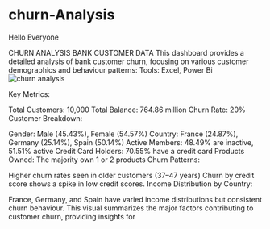 # churn-Analysis

Hello Everyone

CHURN ANALYSIS
BANK CUSTOMER DATA
This dashboard provides a detailed analysis of bank customer churn, focusing on various customer demographics and behaviour patterns:
Tools: Excel, Power Bi
![churn analysis](https://github.com/user-attachments/assets/a51bf576-7e8b-4e33-bc89-ed46f88c43a5)


Key Metrics:

Total Customers: 10,000
Total Balance: 764.86 million
Churn Rate: 20%
Customer Breakdown:

Gender: Male (45.43%), Female (54.57%)
Country: France (24.87%), Germany (25.14%), Spain (50.14%)
Active Members: 48.49% are inactive, 51.51% active
Credit Card Holders: 70.55% have a credit card
Products Owned: The majority own 1 or 2 products
Churn Patterns:

Higher churn rates seen in older customers (37–47 years)
Churn by credit score shows a spike in low credit scores.
Income Distribution by Country:

France, Germany, and Spain have varied income distributions but consistent churn behaviour.
This visual summarizes the major factors contributing to customer churn, providing insights for
